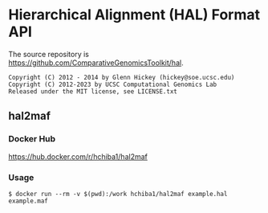 # Hierarchical Alignment (HAL) Format API
The source repository is https://github.com/ComparativeGenomicsToolkit/hal.
```
Copyright (C) 2012 - 2014 by Glenn Hickey (hickey@soe.ucsc.edu)
Copyright (C) 2012-2023 by UCSC Computational Genomics Lab
Released under the MIT license, see LICENSE.txt
```

## hal2maf

### Docker Hub
https://hub.docker.com/r/hchiba1/hal2maf

### Usage
```
$ docker run --rm -v $(pwd):/work hchiba1/hal2maf example.hal example.maf
```
